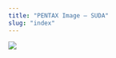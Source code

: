 ```yaml
---
title: "PENTAX Image – SUDA"
slug: "index"
---
```


[![](/wp-content/2011/12/51-300x225.jpg)](/wp-content/2011/12/51.jpg)